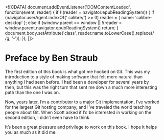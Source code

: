    <!\[CDATA\[ document.addEventListener('DOMContentLoaded', function(event, reader) { if (!(reader = navigator.epubReadingSystem)) { if (navigator.userAgent.indexOf(' calibre/') >= 0) reader = { name: 'calibre-desktop' }; else if (window.parent == window || !(reader = window.parent.navigator.epubReadingSystem)) return; } document.body.setAttribute('class', reader.name.toLowerCase().replace(/ /g, '-')); }); \]\]>

# Preface by Ben Straub

The first edition of this book is what got me hooked on Git. This was my introduction to a style of making software that felt more natural than anything I had seen before. I had been a developer for several years by then, but this was the right turn that sent me down a much more interesting path than the one I was on.

Now, years later, I’m a contributor to a major Git implementation, I’ve worked for the largest Git hosting company, and I’ve traveled the world teaching people about Git. When Scott asked if I’d be interested in working on the second edition, I didn’t even have to think.

It’s been a great pleasure and privilege to work on this book. I hope it helps you as much as it did me.